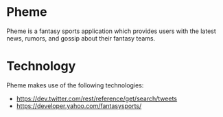 # Pheme
Pheme is a fantasy sports application which provides users with the latest news, rumors, and gossip about their fantasy teams.

# Technology
Pheme makes use of the following technologies:
- https://dev.twitter.com/rest/reference/get/search/tweets
- https://developer.yahoo.com/fantasysports/
